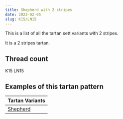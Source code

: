 ```yaml
---
title: Shepherd with 2 stripes
date: 2023-02-05
slug: K15/LN15
---
```

This is a list of all the tartan sett variants with 2 stripes.

It is a 2 stripes tartan.


## Thread count
K15 LN15

## Examples of this tartan pattern

| Tartan Variants |
|---------------|
| [Shepherd](/variants/k15/ln15-k000000-lne0e0e0)||
